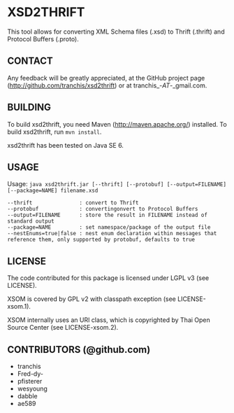 # XSD2THRIFT

This tool allows for converting XML Schema files (.xsd) to Thrift (.thrift) and
Protocol Buffers (.proto).

## CONTACT

Any feedback will be greatly appreciated, at the GitHub project page
(http://github.com/tranchis/xsd2thrift) or at tranchis_-_AT_-_gmail.com.

## BUILDING

To build xsd2thrift, you need Maven (http://maven.apache.org/) installed. To build xsd2thrift, run `mvn install`.

xsd2thrift has been tested on Java SE 6.

## USAGE

Usage: `java xsd2thrift.jar [--thrift] [--protobuf] [--output=FILENAME]`
                           `[--package=NAME] filename.xsd`

    --thrift               : convert to Thrift
    --protobuf             : convertingonvert to Protocol Buffers
    --output=FILENAME      : store the result in FILENAME instead of standard output
    --package=NAME         : set namespace/package of the output file
    --nestEnums=true|false : nest enum declaration within messages that reference them, only supported by protobuf, defaults to true

## LICENSE

The code contributed for this package is licensed under LGPL v3 (see LICENSE).

XSOM is covered by GPL v2 with classpath exception (see LICENSE-xsom.1).

XSOM internally uses an URI class, which is copyrighted by Thai Open Source
Center (see LICENSE-xsom.2).

## CONTRIBUTORS (@github.com)

* tranchis
* Fred-dy-
* pfisterer
* wesyoung
* dabble
* ae589

